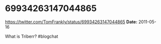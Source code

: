 # 69934263147044865
https://twitter.com/TomFrankly/status/69934263147044865
**Date:** 2011-05-16

What is Triberr?
 #blogchat
